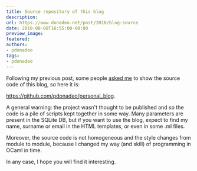 ```yaml
---
title: Source repository of this blog
description:
url: https://www.donadeo.net/post/2010/blog-source
date: 2010-08-08T16:55:00-00:00
preview_image:
featured:
authors:
- pdonadeo
tags:
- pdonadeo
---
```


<div><p class="noindent">
Following my previous post, some people <a href="https://www.donadeo.net/post/2010/my-new-blog-in-objective-caml#commentary">asked me</a> to show the source code of this blog, so here it is:<br/>

<a href="https://github.com/pdonadeo/personal_blog">https://github.com/pdonadeo/personal_blog</a>.</p>

<p>A general warning: the project wasn't thought to be published and so the code is a pile of scripts kept together in some way. Many parameters are present in the SQLite DB, but if you want to use the blog, expect to find my name, surname or email in the HTML templates, or even in some .ml files.</p>

<p>Moreover, the source code is not homogeneous and the style changes from module to module, because I changed my way (and skill) of programming in OCaml in time.</p>

<p>In any case, I hope you will find it interesting.</p></div>
